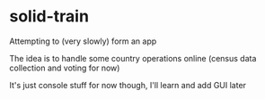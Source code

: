 # solid-train
Attempting to (very slowly) form an app

The idea is to handle some country operations online (census data collection and voting for now)

It's just console stuff for now though, I'll learn and add GUI later
